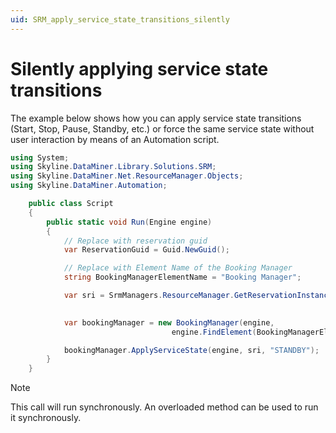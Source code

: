 ```yaml
---
uid: SRM_apply_service_state_transitions_silently
---
```


# Silently applying service state transitions

The example below shows how you can apply service state transitions (Start, Stop, Pause, Standby, etc.) or force the same service state without user interaction by means of an Automation script.

```cs
using System;
using Skyline.DataMiner.Library.Solutions.SRM;
using Skyline.DataMiner.Net.ResourceManager.Objects;
using Skyline.DataMiner.Automation;

    public class Script
    {
        public static void Run(Engine engine)
        {
            // Replace with reservation guid
            var ReservationGuid = Guid.NewGuid();

            // Replace with Element Name of the Booking Manager 
            string BookingManagerElementName = "Booking Manager";

            var sri = SrmManagers.ResourceManager.GetReservationInstance(ReservationGuid) as ServiceReservationInstance;
            

            var bookingManager = new BookingManager(engine,
                                    engine.FindElement(BookingManagerElementName));

            bookingManager.ApplyServiceState(engine, sri, "STANDBY");
        }
    }
```

> [!NOTE]
> This call will run synchronously. An overloaded method can be used to run it synchronously.<!-- RN 30454 -->

